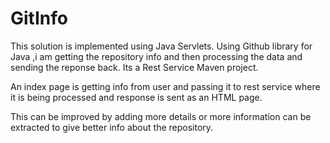 # GitInfo
This solution is implemented using Java Servlets. Using Github library for Java ,i am getting the repository info and then processing the data and sending the reponse back. Its a Rest Service Maven project.

An index page is getting info from user and passing it to rest service where it is being processed and response is sent as an HTML page.

This can be improved by adding more details or more information can be extracted to give better info about the repository.

